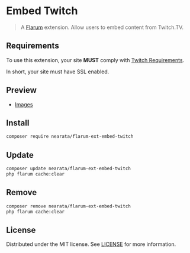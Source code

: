 # Embed Twitch

> A [Flarum](http://flarum.org) extension. Allow users to embed content from Twitch.TV.

## Requirements

To use this extension, your site **MUST** comply with [Twitch Requirements](https://dev.twitch.tv/docs/embed#embedded-experiences-requirements).

In short, your site must have SSL enabled.

## Preview

- [Images](https://imgur.com/a/3lFMVG7)

## Install

```sh
composer require nearata/flarum-ext-embed-twitch
```

## Update

```sh
composer update nearata/flarum-ext-embed-twitch
php flarum cache:clear
```

## Remove

```sh
composer remove nearata/flarum-ext-embed-twitch
php flarum cache:clear
```

## License

Distributed under the MIT license. See [LICENSE](LICENSE) for more information.
